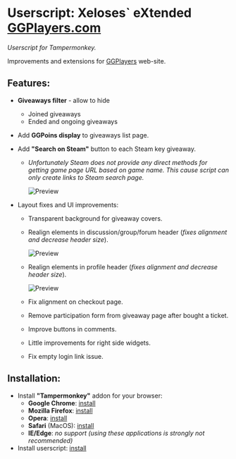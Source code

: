 # Userscript: Xeloses\` eXtended [GGPlayers.com](https://ggplayers.com/)
*Userscript for Tampermonkey.*

Improvements and extensions for [GGPlayers](https://ggplayers.com/) web-site.

## Features:
* **Giveaways filter** - allow to hide
    * Joined giveaways
    * Ended and ongoing giveaways
* Add **GGPoins display** to giveaways list page.
* Add **"Search on Steam"** button to each Steam key giveaway.
    * *Unfortunately Steam does not provide any direct methods for getting game page URL based on game name. This cause script can only create links to Steam search page.*

        ![Preview](https://raw.github.com/Xeloses/xxggp/master/preview/preview-ga-list.jpg)
    
* Layout fixes and UI improvements:
    * Transparent background for giveaway covers.
    * Realign elements in discussion/group/forum header (*fixes alignment and decrease header size*).
    
        ![Preview](https://raw.github.com/Xeloses/xxggp/master/preview/preview-forum-header.jpg)
        
    * Realign elements in profile header (*fixes alignment and decrease header size*).
    
        ![Preview](https://raw.github.com/Xeloses/xxggp/master/preview/preview-profile-header.jpg)
        
    * Fix alignment on checkout page.
    * Remove participation form from giveaway page after bought a ticket.
    * Improve buttons in comments.
    * Little improvements for right side widgets.
    * Fix empty login link issue.

## Installation:
* Install **"Tampermonkey"** addon for your browser:
    * **Google Chrome**: [install](https://chrome.google.com/webstore/detail/tampermonkey/dhdgffkkebhmkfjojejmpbldmpobfkfo)
    * **Mozilla Firefox**: [install](https://addons.mozilla.org/ru/firefox/addon/tampermonkey/)
    * **Opera**: [install](https://addons.opera.com/en/extensions/details/tampermonkey-beta/)
    * **Safari** (MacOS): [install](https://apps.apple.com/us/app/tampermonkey/id1482490089)
    * **IE/Edge**: *no support (using these applications is strongly not recommended)*
* Install userscript: [install](https://github.com/Xeloses/xxggp/raw/master/xxggp.user.js)
